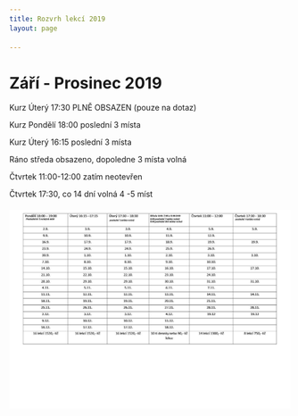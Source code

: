 ```yaml
---
title: Rozvrh lekcí 2019
layout: page

---
```

# Září - Prosinec 2019

Kurz Úterý 17:30 PLNĚ OBSAZEN (pouze na dotaz)

Kurz Pondělí 18:00 poslední 3 místa

Kurz Úterý 16:15 poslední 3 místa

Ráno středa obsazeno, dopoledne 3 místa volná

Čtvrtek 11:00-12:00 zatím neotevřen

Čtvrtek 17:30, co 14 dní volná 4 -5 míst

###### ![](/uploads/upraveno.JPG)